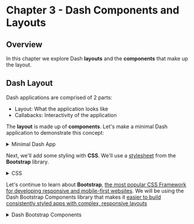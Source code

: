 # Chapter 3 - Dash Components and Layouts
## Overview

In this chapter we explore Dash **layouts** and the **components** that make up the layout.

## Dash Layout
Dash applications are comprised of 2 parts:
- Layout: What the application looks like
- Callabacks: Interactivity of the application

The **layout** is made up of **components**.  Let's make a minimal Dash application to demonstrate this concept:
<details>
  <summary>Minimal Dash App</summary>
  
Create **app_3_1.py** in the `tutorial/part1` directory:

![Make app_3_1.py](../assets/p1_s3/make_app_3_1.png)

Copy/paste the minimal Dash app code:  
```python
# Import Python libraries
from dash import Dash, html 

# Create a Dash application
app = Dash()
# Create the layout of the app
app.layout = html.Div("This is a HTML Div component")
# Run the app
app.run_server()
```

Now **Run/Debug** the code:
![Running minimal Dash app](../assets/p1_s3/run_minimal.png)


Open a web browser, enter http://127.0.0.1:8050/ in the address bar, and you should see our minimal application:
![Display minimal Dash app](../assets/p1_s3/display_minimal.png)
</details>

Next, we'll add some styling with **CSS**.   We'll use a [stylesheet](https://www.w3schools.com/css/css_intro.asp) from the **Bootstrap** library.  
<details>
  <summary>CSS</summary>

Create **app_3_2.py** in the `tutorial/part1` directory:

![Make app_3_2.py](../assets/p1_s3/make_app_3_2.png)

Copy/paste the minimal Dash + CSS app code:  
```python
# Import Python libraries
from dash import Dash, html 
import dash_bootstrap_components as dbc

# Create a Dash application, pass in a stylesheet from Bootstrap
app = Dash( external_stylesheets=[dbc.themes.BOOTSTRAP] )
# Create the layout of the app
app.layout = html.Div("This is a HTML Div component with Bootstrap CSS theme", className="m-5")
# Run the app
app.run_server()
```

Run the code, open a web browser, enter http://127.0.0.1:8050/ in the address bar, and you should see our minimal application with a slightly different style this time:
![Display minimal Dash app](../assets/p1_s3/display_3_2.png)

</details>



Let's continue to learn about **Bootstrap**, [the most popular CSS Framework for developing responsive and mobile-first websites](https://www.w3schools.com/whatis/whatis_bootstrap.asp).  We will be using the Dash Bootstrap Components library that makes it [easier to build consistently styled apps with complex, responsive layouts](https://dash-bootstrap-components.opensource.faculty.ai/)
<details>
  <summary>Dash Bootstrap Components</summary>
- Layout in Bootstrap is controlled using the grid system. The Bootstrap grid has twelve columns, and six responsive tiers 
- three main layout components in dash-bootstrap-components: Container, Row, and Col.
- Container component can be used to center and horizontally pad your app's content
- Row component is a wrapper for columns
- Col component should always be used as an immediate child of Row and is a wrapper for your content that ensures it takes up the correct amount of horizontal space
For best results, make sure you adhere to the following two rules when constructing your layouts:

  1. Only use Row and Col inside a Container. A single Container wrapping your entire app's content is fine. Set fluid=True if you don't want the margins that Container adds by default. Since the content of this page is wrapped with a Container, the snippets below don't explicitly include them.
  2. The immediate children of any Row component should always be Col components. Your content should go inside the Col components.
  <details>
    <summary>Rows</summary>
  </details>
  <details>
    <summary>Columns</summary>
  </details>
  
</details>
